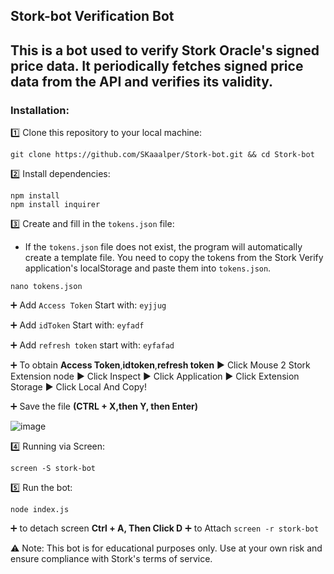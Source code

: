 

## Stork-bot Verification Bot

## This is a bot used to verify Stork Oracle's signed price data. It periodically fetches signed price data from the API and verifies its validity.

### Installation:

1️⃣  Clone this repository to your local machine:
```
git clone https://github.com/SKaaalper/Stork-bot.git && cd Stork-bot
```

2️⃣ Install dependencies:
```
npm install
npm install inquirer
```
3️⃣  Create and fill in the `tokens.json` file:
- If the `tokens.json` file does not exist, the program will automatically create a template file. You need to copy the tokens from the Stork Verify application's localStorage and paste them into `tokens.json`.
```
nano tokens.json
```
 ➕ Add `Access Token` Start with: `eyjjug`
 
 ➕ Add `idToken` Start with: `eyfadf`
 
 ➕ Add `refresh token` start with: `eyfafad`
 
 ➕ To obtain **Access Token**,**idtoken**,**refresh token** ▶️ Click Mouse 2 Stork Extension node ▶️ Click Inspect ▶️ Click Application ▶️ Click Extension Storage ▶️ Click Local And Copy!
 
 ➕ Save the file **(CTRL + X,then Y, then Enter)**

![image](https://github.com/user-attachments/assets/0351ab1a-9f1d-472b-ad76-6354b21bd85a)

4️⃣ Running via Screen:
```
screen -S stork-bot
```

5️⃣ Run the bot:
```
node index.js
```
➕ to detach screen **Ctrl + A, Then Click D**
➕ to Attach `screen -r stork-bot`

⚠️ Note:
This bot is for educational purposes only. Use at your own risk and ensure compliance with Stork's terms of service.

